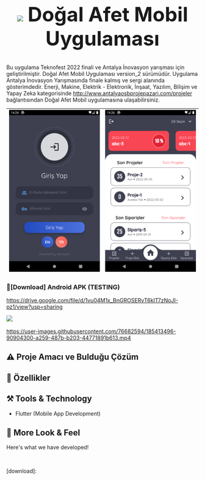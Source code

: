 <h1 align="center" style="font-size: 52px;" ><img height=30 src="https://user-images.githubusercontent.com/76682594/185410353-af3de436-947c-44ee-8fbe-0d9e11da9cb9.png"> Doğal Afet Mobil Uygulaması </h1>

Bu uygulama Teknofest 2022 finali ve Antalya İnovasyon yarışması için geliştirilmiştir. Doğal Afet Mobil Uygulaması version_2 sürümüdür.
Uygulama Antalya İnovasyon Yarışmasında finale kalmış ve sergi alanında gösterimdedir. Enerji, Makine, Elektrik - Elektronik, İnşaat, Yazılım, Bilişim ve Yapay Zeka kategorisinde
http://www.antalyaosbprojepazari.com/projeler bağlantısından Doğal Afet Mobil uygulamasına ulaşabilirsiniz.

| ![Aksoyhlc order/project tracking application](https://raw.githubusercontent.com/Aksoyhlc/Aksoyhlc-Order-Project-Tracking-Application-Flutter-PHP/master/screenshot/Screenshot_1648898670.png) | ![Aksoyhlc order/project tracking application](https://raw.githubusercontent.com/Aksoyhlc/Aksoyhlc-Order-Project-Tracking-Application-Flutter-PHP/master/screenshot/Screenshot_1648898781.png) |
|--|--|

###  🔽[Download] Android APK (TESTING)
https://drive.google.com/file/d/1vu04M1x_BnGROSERvT6kIT7zNoJI-pz1/view?usp=sharing


<img src="https://user-images.githubusercontent.com/76682594/185408352-6f3b8715-c3d8-4035-bdac-57b680953d93.png">

https://user-images.githubusercontent.com/76682594/185413496-90904300-a259-487b-b203-44771891b613.mp4


## ⚠️ Proje Amacı ve Bulduğu Çözüm


## 📱 Özellikler

## ⚒️ Tools & Technology

- Flutter (Mobile App Development)

## 👀 More Look & Feel

Here's what we have developed!

<img src="">

<img src="">

<img src="">


[download]:
